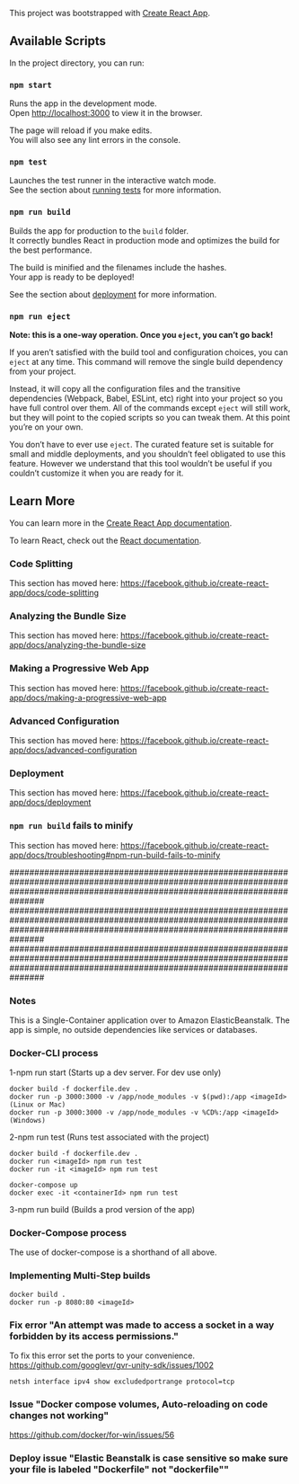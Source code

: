 This project was bootstrapped with [Create React App](https://github.com/facebook/create-react-app).

## Available Scripts

In the project directory, you can run:

### `npm start`

Runs the app in the development mode.<br>
Open [http://localhost:3000](http://localhost:3000) to view it in the browser.

The page will reload if you make edits.<br>
You will also see any lint errors in the console.

### `npm test`

Launches the test runner in the interactive watch mode.<br>
See the section about [running tests](https://facebook.github.io/create-react-app/docs/running-tests) for more information.

### `npm run build`

Builds the app for production to the `build` folder.<br>
It correctly bundles React in production mode and optimizes the build for the best performance.

The build is minified and the filenames include the hashes.<br>
Your app is ready to be deployed!

See the section about [deployment](https://facebook.github.io/create-react-app/docs/deployment) for more information.

### `npm run eject`

**Note: this is a one-way operation. Once you `eject`, you can’t go back!**

If you aren’t satisfied with the build tool and configuration choices, you can `eject` at any time. This command will remove the single build dependency from your project.

Instead, it will copy all the configuration files and the transitive dependencies (Webpack, Babel, ESLint, etc) right into your project so you have full control over them. All of the commands except `eject` will still work, but they will point to the copied scripts so you can tweak them. At this point you’re on your own.

You don’t have to ever use `eject`. The curated feature set is suitable for small and middle deployments, and you shouldn’t feel obligated to use this feature. However we understand that this tool wouldn’t be useful if you couldn’t customize it when you are ready for it.

## Learn More

You can learn more in the [Create React App documentation](https://facebook.github.io/create-react-app/docs/getting-started).

To learn React, check out the [React documentation](https://reactjs.org/).

### Code Splitting

This section has moved here: https://facebook.github.io/create-react-app/docs/code-splitting

### Analyzing the Bundle Size

This section has moved here: https://facebook.github.io/create-react-app/docs/analyzing-the-bundle-size

### Making a Progressive Web App

This section has moved here: https://facebook.github.io/create-react-app/docs/making-a-progressive-web-app

### Advanced Configuration

This section has moved here: https://facebook.github.io/create-react-app/docs/advanced-configuration

### Deployment

This section has moved here: https://facebook.github.io/create-react-app/docs/deployment

### `npm run build` fails to minify

This section has moved here: https://facebook.github.io/create-react-app/docs/troubleshooting#npm-run-build-fails-to-minify

###############################################################################################################################################################################
###############################################################################################################################################################################
###############################################################################################################################################################################

### Notes

This is a Single-Container application over to Amazon ElasticBeanstalk.
The app is simple, no outside dependencies like services or databases.

### Docker-CLI process

1-npm run start (Starts up a dev server. For dev use only)
```
docker build -f dockerfile.dev .
docker run -p 3000:3000 -v /app/node_modules -v $(pwd):/app <imageId>    (Linux or Mac)
docker run -p 3000:3000 -v /app/node_modules -v %CD%:/app <imageId>      (Windows)
```

2-npm run test (Runs test associated with the project)
```
docker build -f dockerfile.dev .
docker run <imageId> npm run test
docker run -it <imageId> npm run test
```
```
docker-compose up
docker exec -it <containerId> npm run test
```

3-npm run build (Builds a prod version of the app)

### Docker-Compose process

The use of docker-compose is a shorthand of all above.

### Implementing Multi-Step builds
```
docker build .
docker run -p 8080:80 <imageId>
```

### Fix error "An attempt was made to access a socket in a way forbidden by its access permissions."

To fix this error set the ports to your convenience. https://github.com/googlevr/gvr-unity-sdk/issues/1002
```
netsh interface ipv4 show excludedportrange protocol=tcp
```

### Issue "Docker compose volumes, Auto-reloading on code changes not working"

https://github.com/docker/for-win/issues/56

### Deploy issue "Elastic Beanstalk is case sensitive so make sure your file is labeled "Dockerfile" not "dockerfile""